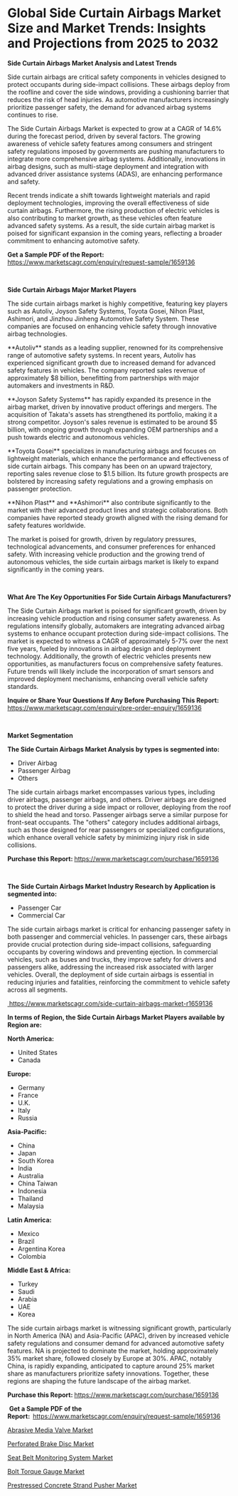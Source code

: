 <p><h1>Global Side Curtain Airbags Market Size and Market Trends: Insights and Projections from 2025 to 2032</h1></p><p><strong>Side Curtain Airbags Market Analysis and Latest Trends</strong></p>
<p><p>Side curtain airbags are critical safety components in vehicles designed to protect occupants during side-impact collisions. These airbags deploy from the roofline and cover the side windows, providing a cushioning barrier that reduces the risk of head injuries. As automotive manufacturers increasingly prioritize passenger safety, the demand for advanced airbag systems continues to rise.</p><p>The Side Curtain Airbags Market is expected to grow at a CAGR of 14.6% during the forecast period, driven by several factors. The growing awareness of vehicle safety features among consumers and stringent safety regulations imposed by governments are pushing manufacturers to integrate more comprehensive airbag systems. Additionally, innovations in airbag designs, such as multi-stage deployment and integration with advanced driver assistance systems (ADAS), are enhancing performance and safety.</p><p>Recent trends indicate a shift towards lightweight materials and rapid deployment technologies, improving the overall effectiveness of side curtain airbags. Furthermore, the rising production of electric vehicles is also contributing to market growth, as these vehicles often feature advanced safety systems. As a result, the side curtain airbag market is poised for significant expansion in the coming years, reflecting a broader commitment to enhancing automotive safety.</p></p>
<p><strong>Get a Sample PDF of the Report:&nbsp;</strong> <a href="https://www.marketscagr.com/enquiry/request-sample/1659136?utm_campaign=2012&utm_medium=2&utm_source=Github&utm_content=ia&utm_term=30032025&utm_id=side-curtain-airbags">https://www.marketscagr.com/enquiry/request-sample/1659136</a></p>
<p>&nbsp;</p>
<p><strong>Side Curtain Airbags Major Market Players</strong></p>
<p><p>The side curtain airbags market is highly competitive, featuring key players such as Autoliv, Joyson Safety Systems, Toyota Gosei, Nihon Plast, Ashimori, and Jinzhou Jinheng Automotive Safety System. These companies are focused on enhancing vehicle safety through innovative airbag technologies.</p><p>**Autoliv** stands as a leading supplier, renowned for its comprehensive range of automotive safety systems. In recent years, Autoliv has experienced significant growth due to increased demand for advanced safety features in vehicles. The company reported sales revenue of approximately $8 billion, benefitting from partnerships with major automakers and investments in R&D.</p><p>**Joyson Safety Systems** has rapidly expanded its presence in the airbag market, driven by innovative product offerings and mergers. The acquisition of Takata's assets has strengthened its portfolio, making it a strong competitor. Joyson's sales revenue is estimated to be around $5 billion, with ongoing growth through expanding OEM partnerships and a push towards electric and autonomous vehicles.</p><p>**Toyota Gosei** specializes in manufacturing airbags and focuses on lightweight materials, which enhance the performance and effectiveness of side curtain airbags. This company has been on an upward trajectory, reporting sales revenue close to $1.5 billion. Its future growth prospects are bolstered by increasing safety regulations and a growing emphasis on passenger protection.</p><p>**Nihon Plast** and **Ashimori** also contribute significantly to the market with their advanced product lines and strategic collaborations. Both companies have reported steady growth aligned with the rising demand for safety features worldwide.</p><p>The market is poised for growth, driven by regulatory pressures, technological advancements, and consumer preferences for enhanced safety. With increasing vehicle production and the growing trend of autonomous vehicles, the side curtain airbags market is likely to expand significantly in the coming years.</p></p>
<p>&nbsp;</p>
<p><strong>What Are The Key Opportunities For Side Curtain Airbags Manufacturers?</strong></p>
<p><p>The Side Curtain Airbags market is poised for significant growth, driven by increasing vehicle production and rising consumer safety awareness. As regulations intensify globally, automakers are integrating advanced airbag systems to enhance occupant protection during side-impact collisions. The market is expected to witness a CAGR of approximately 5-7% over the next five years, fueled by innovations in airbag design and deployment technology. Additionally, the growth of electric vehicles presents new opportunities, as manufacturers focus on comprehensive safety features. Future trends will likely include the incorporation of smart sensors and improved deployment mechanisms, enhancing overall vehicle safety standards.</p></p>
<p><strong>Inquire or Share Your Questions If Any Before Purchasing This Report:</strong> <a href="https://www.marketscagr.com/enquiry/pre-order-enquiry/1659136?utm_campaign=2012&utm_medium=2&utm_source=Github&utm_content=ia&utm_term=30032025&utm_id=side-curtain-airbags">https://www.marketscagr.com/enquiry/pre-order-enquiry/1659136</a></p>
<p>&nbsp;</p>
<p><strong>Market Segmentation</strong></p>
<p><strong>The Side Curtain Airbags Market Analysis by types is segmented into:</strong></p>
<p><ul><li>Driver Airbag</li><li>Passenger Airbag</li><li>Others</li></ul></p>
<p><p>The side curtain airbags market encompasses various types, including driver airbags, passenger airbags, and others. Driver airbags are designed to protect the driver during a side impact or rollover, deploying from the roof to shield the head and torso. Passenger airbags serve a similar purpose for front-seat occupants. The "others" category includes additional airbags, such as those designed for rear passengers or specialized configurations, which enhance overall vehicle safety by minimizing injury risk in side collisions.</p></p>
<p><strong>Purchase this Report:&nbsp;</strong><a href="https://www.marketscagr.com/purchase/1659136?utm_campaign=2012&utm_medium=2&utm_source=Github&utm_content=ia&utm_term=30032025&utm_id=side-curtain-airbags">https://www.marketscagr.com/purchase/1659136</a></p>
<p>&nbsp;</p>
<p><strong>The Side Curtain Airbags Market Industry Research by Application is segmented into:</strong></p>
<p><ul><li>Passenger Car</li><li>Commercial Car</li></ul></p>
<p><p>The side curtain airbags market is critical for enhancing passenger safety in both passenger and commercial vehicles. In passenger cars, these airbags provide crucial protection during side-impact collisions, safeguarding occupants by covering windows and preventing ejection. In commercial vehicles, such as buses and trucks, they improve safety for drivers and passengers alike, addressing the increased risk associated with larger vehicles. Overall, the deployment of side curtain airbags is essential in reducing injuries and fatalities, reinforcing the commitment to vehicle safety across all segments.</p></p>
<p><a href="https://www.marketscagr.com/side-curtain-airbags-market-r1659136?utm_campaign=2012&utm_medium=2&utm_source=Github&utm_content=ia&utm_term=30032025&utm_id=side-curtain-airbags">&nbsp;https://www.marketscagr.com/side-curtain-airbags-market-r1659136</a></p>
<p><strong>In terms of Region, the Side Curtain Airbags Market Players available by Region are:</strong></p>
<p>
    <p> <strong> North America: </strong>
        <ul>
            <li>United States</li>
            <li>Canada</li>
        </ul>
        </p> 
    <p> <strong> Europe: </strong>
        <ul>
            <li>Germany</li>
            <li>France</li>
            <li>U.K.</li>
            <li>Italy</li>
            <li>Russia</li>
        </ul>
        </p> 
    <p> <strong> Asia-Pacific: </strong>
        <ul>
            <li>China</li>
            <li>Japan</li>
            <li>South Korea</li>
            <li>India</li>
            <li>Australia</li>
            <li>China Taiwan</li>
            <li>Indonesia</li>
            <li>Thailand</li>
            <li>Malaysia</li>
        </ul>
        </p> 
    <p> <strong> Latin America: </strong>
        <ul>
            <li>Mexico</li>
            <li>Brazil</li>
            <li>Argentina Korea</li>
            <li>Colombia</li>
        </ul>
        </p> 
    <p> <strong> Middle East & Africa: </strong>
        <ul>
            <li>Turkey</li>
            <li>Saudi</li>
            <li>Arabia</li>
            <li>UAE</li>
            <li>Korea</li>
        </ul>
    </p>
    </p>
<p><p>The side curtain airbags market is witnessing significant growth, particularly in North America (NA) and Asia-Pacific (APAC), driven by increased vehicle safety regulations and consumer demand for advanced automotive safety features. NA is projected to dominate the market, holding approximately 35% market share, followed closely by Europe at 30%. APAC, notably China, is rapidly expanding, anticipated to capture around 25% market share as manufacturers prioritize safety innovations. Together, these regions are shaping the future landscape of the airbag market.</p></p>
<p><strong>Purchase this Report: </strong><a href="https://www.marketscagr.com/purchase/1659136?utm_campaign=2012&utm_medium=2&utm_source=Github&utm_content=ia&utm_term=30032025&utm_id=side-curtain-airbags">https://www.marketscagr.com/purchase/1659136</a></p>
<p>&nbsp;<strong>Get a Sample PDF of the Report:&nbsp;&nbsp;</strong><a href="https://www.marketscagr.com/enquiry/request-sample/1659136?utm_campaign=2012&utm_medium=2&utm_source=Github&utm_content=ia&utm_term=30032025&utm_id=side-curtain-airbags">https://www.marketscagr.com/enquiry/request-sample/1659136</a></p>
<p><strong></strong></p>
<p><p><a href="https://www.linkedin.com/pulse/market-examination-report-abrasive-media-valve-growth-forecast-8uusf?utm_campaign=2012&utm_medium=2&utm_source=Github&utm_content=ia&utm_term=30032025&utm_id=side-curtain-airbags">Abrasive Media Valve Market</a></p><p><a href="https://github.com/lolahberkik5/Market-Research-Report-List-1/blob/main/perforated-brake-disc-market.md?utm_campaign=2012&utm_medium=2&utm_source=Github&utm_content=ia&utm_term=30032025&utm_id=side-curtain-airbags">Perforated Brake Disc Market</a></p><p><a href="https://github.com/dubelsuehsik/Market-Research-Report-List-1/blob/main/seat-belt-monitoring-system-market.md?utm_campaign=2012&utm_medium=2&utm_source=Github&utm_content=ia&utm_term=30032025&utm_id=side-curtain-airbags">Seat Belt Monitoring System Market</a></p><p><a href="https://www.linkedin.com/pulse/bolt-torque-gauge-market-forecasts-trends-impact-analysis-7rk2f?utm_campaign=2012&utm_medium=2&utm_source=Github&utm_content=ia&utm_term=30032025&utm_id=side-curtain-airbags">Bolt Torque Gauge Market</a></p><p><a href="https://www.linkedin.com/pulse/prestressed-concrete-strand-pusher-market-research-report-b0ndf?utm_campaign=2012&utm_medium=2&utm_source=Github&utm_content=ia&utm_term=30032025&utm_id=side-curtain-airbags">Prestressed Concrete Strand Pusher Market</a></p></p>